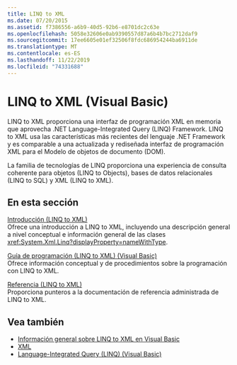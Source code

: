 ```yaml
---
title: LINQ to XML
ms.date: 07/20/2015
ms.assetid: f7386556-a6b9-40d5-92b6-e8701dc2c63e
ms.openlocfilehash: 5058e32606e0ab9390557d87a6b4b7bc2712daf9
ms.sourcegitcommit: 17ee6605e01ef32506f8fdc686954244ba6911de
ms.translationtype: MT
ms.contentlocale: es-ES
ms.lasthandoff: 11/22/2019
ms.locfileid: "74331688"
---
```

# <a name="linq-to-xml-visual-basic"></a>LINQ to XML (Visual Basic)
LINQ to XML proporciona una interfaz de programación XML en memoria que aprovecha .NET Language-Integrated Query (LINQ) Framework. LINQ to XML usa las características más recientes del lenguaje .NET Framework y es comparable a una actualizada y rediseñada interfaz de programación XML para el Modelo de objetos de documento (DOM).  
  
 La familia de tecnologías de LINQ proporciona una experiencia de consulta coherente para objetos (LINQ to Objects), bases de datos relacionales (LINQ to SQL) y XML (LINQ to XML).  
  
## <a name="in-this-section"></a>En esta sección  
 [Introducción (LINQ to XML)](../../../../visual-basic/programming-guide/concepts/linq/getting-started-linq-to-xml.md)  
 Ofrece una introducción a LINQ to XML, incluyendo una descripción general a nivel conceptual e información general de las clases <xref:System.Xml.Linq?displayProperty=nameWithType>.  
  
 [Guía de programación (LINQ to XML) (Visual Basic)](../../../../visual-basic/programming-guide/concepts/linq/programming-guide-linq-to-xml.md)  
 Ofrece información conceptual y de procedimientos sobre la programación con LINQ to XML.  
  
 [Referencia (LINQ to XML)](../../../../visual-basic/programming-guide/concepts/linq/reference-linq-to-xml.md)  
 Proporciona punteros a la documentación de referencia administrada de LINQ to XML.  
  
## <a name="see-also"></a>Vea también

- [Información general sobre LINQ to XML en Visual Basic](../../../../visual-basic/programming-guide/language-features/xml/overview-of-linq-to-xml.md)
- [XML](../../../../visual-basic/programming-guide/language-features/xml/index.md)
- [Language-Integrated Query (LINQ) (Visual Basic)](../../../../visual-basic/programming-guide/concepts/linq/index.md)
